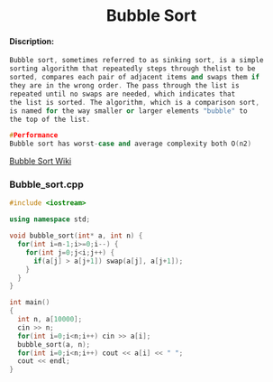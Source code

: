 <center><h1>Bubble Sort</h1></center>

#### Discription:
```cpp
Bubble sort, sometimes referred to as sinking sort, is a simple
sorting algorithm that repeatedly steps through thelist to be
sorted, compares each pair of adjacent items and swaps them if
they are in the wrong order. The pass through the list is 
repeated until no swaps are needed, which indicates that 
the list is sorted. The algorithm, which is a comparison sort, 
is named for the way smaller or larger elements "bubble" to 
the top of the list.

#Performance
Bubble sort has worst-case and average complexity both О(n2)
```
[Bubble Sort Wiki](https://en.wikipedia.org/wiki/Bubble_sort)

### Bubble_sort.cpp
```cpp
#include <iostream>

using namespace std;

void bubble_sort(int* a, int n) {
  for(int i=n-1;i>=0;i--) {
    for(int j=0;j<i;j++) {
      if(a[j] > a[j+1]) swap(a[j], a[j+1]);
    }
  }
}

int main()
{
  int n, a[10000];
  cin >> n;
  for(int i=0;i<n;i++) cin >> a[i];
  bubble_sort(a, n);
  for(int i=0;i<n;i++) cout << a[i] << " ";
  cout << endl;
}
```
